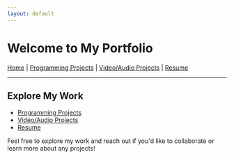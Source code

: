 ```yaml
---
layout: default
---
```


# Welcome to My Portfolio

[Home](index.md) | [Programming Projects](programming.md) | [Video/Audio Projects](audio-video.md) | [Resume](resume.md)

---

## Explore My Work

- [Programming Projects](programming.md)
- [Video/Audio Projects](audio-video.md)
- [Resume](resume.md)

Feel free to explore my work and reach out if you'd like to collaborate or learn more about any projects!
